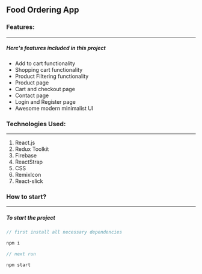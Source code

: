 ## Food Ordering App

### Features:

---

##### Here's features included in this project

- Add to cart functionality
- Shopping cart functionality
- Product Filtering functionality
- Product page
- Cart and checkout page
- Contact page
- Login and Register page
- Awesome modern minimalist UI

### Technologies Used:

---

1. React.js
2. Redux Toolkit
3. Firebase
4. ReactStrap
5. CSS
6. RemixIcon
7. React-slick

### How to start?

---

##### To start the project

```javascript
// first install all necessary dependencies

npm i

// next run

npm start

```
